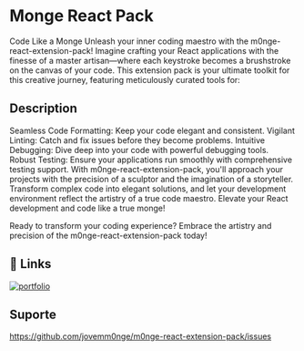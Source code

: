 
# Monge React Pack

 Code Like a Monge
Unleash your inner coding maestro with the m0nge-react-extension-pack! Imagine crafting your React applications with the finesse of a master artisan—where each keystroke becomes a brushstroke on the canvas of your code. This extension pack is your ultimate toolkit for this creative journey, featuring meticulously curated tools for:


## Description

Seamless Code Formatting: Keep your code elegant and consistent.
Vigilant Linting: Catch and fix issues before they become problems.
Intuitive Debugging: Dive deep into your code with powerful debugging tools.
Robust Testing: Ensure your applications run smoothly with comprehensive testing support.
With m0nge-react-extension-pack, you'll approach your projects with the precision of a sculptor and the imagination of a storyteller. Transform complex code into elegant solutions, and let your development environment reflect the artistry of a true code maestro. Elevate your React development and code like a true monge!

Ready to transform your coding experience? Embrace the artistry and precision of the m0nge-react-extension-pack today!

## 🔗 Links
[![portfolio](https://img.shields.io/badge/my_portfolio-000?style=for-the-badge&logo=ko-fi&logoColor=white)](https://github.com/jovemm0nge)



## Suporte

https://github.com/jovemm0nge/m0nge-react-extension-pack/issues
